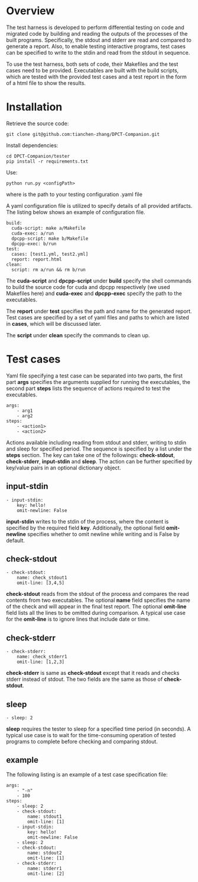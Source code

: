 # Overview

The test harness is developed to perform differential testing on code and migrated code by building and reading the outputs of the processes of the built programs. Specifically, the stdout and stderr are read and compared to generate a report. Also, to enable testing interactive programs, test cases can be specified to write to the stdin and read from the stdout in sequence. 

To use the test harness, both sets of code, their Makefiles and the test cases need to be provided. Executables are built with the build scripts, which are tested with the provided test cases and a test report in the form of a html file to show the results.

# Installation

Retrieve the source code:

```
git clone git@github.com:tianchen-zhang/DPCT-Companion.git
```

Install dependencies:

```
cd DPCT-Companion/tester
pip install -r requirements.txt
```

Use:
```
python run.py <configPath>
```
where <configPath> is the path to your testing configuration .yaml file

A yaml configuration file is utilized to specify details of all provided artifacts. The listing below shows an example of configuration file. 
```
build: 
  cuda-script: make a/Makefile 
  cuda-exec: a/run 
  dpcpp-script: make b/Makefile 
  dpcpp-exec: b/run 
test: 
  cases: [test1.yml, test2.yml] 
  report: report.html 
clean: 
  script: rm a/run && rm b/run 
```
The **cuda-script** and **dpcpp-script** under **build** specify the shell commands to build the source code for cuda and dpcpp respectively (we used Makefiles here) and **cuda-exec** and **dpcpp-exec** specify the path to the executables. 

The **report** under **test** specifies the path and name for the generated report. Test cases are specified by a set of yaml files and paths to which are listed in **cases**, which will be discussed later. 

The **script** under **clean** specify the commands to clean up. 

# Test cases

Yaml file specifying a test case can be separated into two parts, the first part **args** specifies the arguments supplied for running the executables, the second part **steps** lists the sequence of actions required to test the executables.

```
args:
    - arg1
    - arg2
steps:
    - <action1>
    - <action2>
```

Actions available including reading from stdout and stderr, writing to stdin and sleep for specified period. The sequence is specified by a list under the **steps** section. The key can take one of the followings: **check-stdout**, **check-stderr**, **input-stdin** and **sleep**. The action can be further specified by key/value pairs in an optional dictionary object. 

## input-stdin

```
- input-stdin: 
    key: hello! 
    omit-newline: False 
```

**input-stdin** writes to the stdin of the process, where the content is specified by the required field **key**. Additionally, the optional field **omit-newline** specifies whether to omit newline while writing and is False by default. 

## check-stdout

```
- check-stdout: 
    name: check_stdout1 
    omit-line: [3,4,5] 
```
**check-stdout** reads from the stdout of the process and compares the read contents from two executables. The optional **name** field specifies the name of the check and will appear in the final test report. The optional **omit-line** field lists all the lines to be omitted during comparison. A typical use case for the **omit-line** is to ignore lines that include date or time. 

## check-stderr
```
- check-stderr:
    name: check_stderr1
    omit-line: [1,2,3]
```
**check-stderr** is same as **check-stdout** except that it reads and checks stderr instead of stdout. The two fields are the same as those of **check-stdout**.

## sleep
```
- sleep: 2
```
**sleep** requires the tester to sleep for a specified time period (in seconds). A typical use case is to wait for the time-consuming operation of tested programs to complete before checking and comparing stdout. 

## example
The following listing is an example of a test case specification file:
```
args:
    - "-n"
    - 100
steps:
    - sleep: 2 
    - check-stdout: 
        name: stdout1 
        omit-line: [1] 
    - input-stdin: 
        key: hello! 
        omit-newline: False 
    - sleep: 2 
    - check-stdout:  
        name: stdout2 
        omit-line: [1] 
    - check-stderr: 
        name: stderr1 
        omit-line: [2]
```
